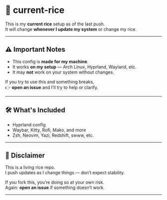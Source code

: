 # 🧠 current-rice

This is my **current rice** setup as of the last push.  
It will change **whenever I update my system** or change my rice.

---

## ⚠️ Important Notes

- This config is **made for my machine**.
- It works **on my setup** — Arch Linux, Hyprland, Wayland, etc.
- It may **not** work on your system without changes.

If you try to use this and something breaks,  
👉 **open an issue** and I’ll try to help or clarify.

---

## 🛠️ What's Included

- Hyprland config
- Waybar, Kitty, Rofi, Mako, and more
- Zsh, Neovim, Yazi, Redshift, swww, etc.

---

## 📌 Disclaimer

This is a living rice repo.  
I push updates as I change things — don’t expect stability.

If you fork this, you’re doing so at your own risk.  
Again: **open an issue** if something doesn’t work.

---
